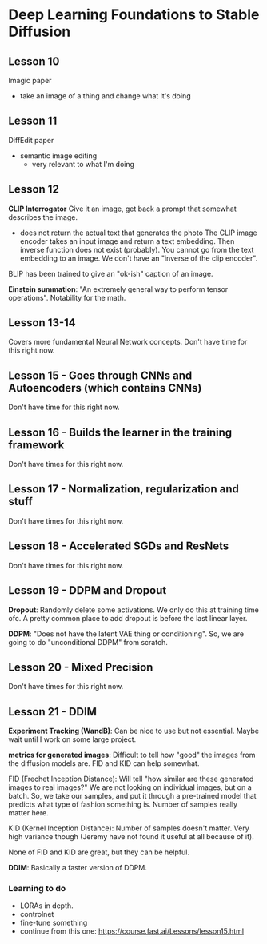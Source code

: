 # Deep Learning Foundations to Stable Diffusion

## Lesson 10

Imagic paper

- take an image of a thing and change what it's doing

## Lesson 11

DiffEdit paper

- semantic image editing
  - very relevant to what I'm doing

## Lesson 12

**CLIP Interrogator**
Give it an image, get back a prompt that somewhat describes the image.

- does not return the actual text that generates the photo
  The CLIP image encoder takes an input image and return a text embedding. Then inverse function does not exist (probably). You cannot go from the text embedding to an image. We don't have an "inverse of the clip encoder".

BLIP has been trained to give an "ok-ish" caption of an image.

**Einstein summation**:
"An extremely general way to perform tensor operations". Notability for the math.

## Lesson 13-14

Covers more fundamental Neural Network concepts. Don't have time for this right now.

## Lesson 15 - Goes through CNNs and Autoencoders (which contains CNNs)

Don't have time for this right now.

## Lesson 16 - Builds the learner in the training framework

Don't have times for this right now.

## Lesson 17 - Normalization, regularization and stuff

Don't have times for this right now.

## Lesson 18 - Accelerated SGDs and ResNets

Don't have times for this right now.

## Lesson 19 - DDPM and Dropout

**Dropout**:
Randomly delete some activations. We only do this at training time ofc. A pretty common place to add dropout is before the last linear layer.

**DDPM**:
"Does not have the latent VAE thing or conditioning". So, we are going to do "unconditional DDPM" from scratch.

## Lesson 20 - Mixed Precision

Don't have times for this right now.

## Lesson 21 - DDIM

**Experiment Tracking (WandB)**:
Can be nice to use but not essential. Maybe wait until I work on some large project.

**metrics for generated images**:
Difficult to tell how "good" the images from the diffusion models are. FID and KID can help somewhat.

FID (Frechet Inception Distance):
Will tell "how similar are these generated images to real images?" We are not looking on individual images, but on a batch. So, we take our samples, and put it through a pre-trained model that predicts what type of fashion something is. Number of samples really matter here.

KID (Kernel Inception Distance):
Number of samples doesn't matter. Very high variance though (Jeremy have not found it useful at all because of it).

None of FID and KID are great, but they can be helpful.

**DDIM**:
Basically a faster version of DDPM.

### Learning to do

- LORAs in depth.
- controlnet
- fine-tune something
- continue from this one: https://course.fast.ai/Lessons/lesson15.html
